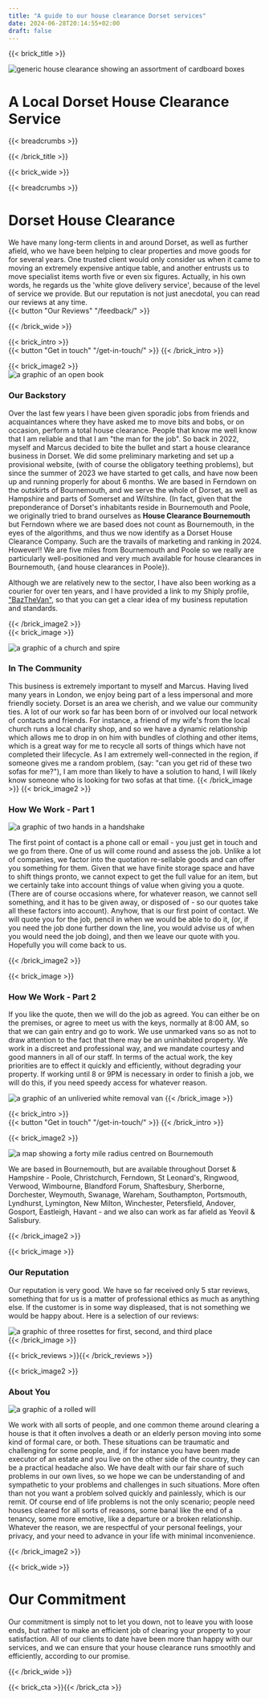 ```yaml
---
title: "A guide to our house clearance Dorset services"
date: 2024-06-28T20:14:55+02:00
draft: false
---
```


{{< brick_title >}}                                                                                                                                                            
                                                                                                                                                                                     
   ![generic house clearance showing an assortment of cardboard boxes](/uploads/photos/clear1.jpg)                                                                                                                                              
                                                                                                                                                                                     
   # A Local Dorset House Clearance Service                                                                                                                                 
                                                                                                                                                                                     
   {{< breadcrumbs >}}                                                                                                                                                          
                                                                                                                                                                                    
 {{< /brick_title >}} 

{{< brick_wide >}}                                                                                                                                                             
                                                                                                                                                                                     
 {{< breadcrumbs >}}                                                                                                                                                            
                                                                                                                                                                                 
# Dorset House Clearance                                                                                                                                                                 

We have many long-term clients in and around Dorset,  as well as further afield, who we have been helping to clear properties and move goods for 
for several years. One trusted client would only consider us when it came to moving an extremely expensive antique table, and another entrusts us to move specialist 
items worth five or even six figures. Actually, in his own words, he regards us the 'white glove delivery service', because of the level of
service we provide. But our reputation is not just anecdotal, you can read our reviews at any time.  
{{< button "Our Reviews" "/feedback/" >}}  
 
{{< /brick_wide >}}                                                                                                                                                             
 
  {{< brick_intro >}}    
{{< button "Get in touch" "/get-in-touch/" >}}
  {{< /brick_intro >}}    

     
 {{< brick_image2 >}}   
![a graphic of an open book](/uploads/illustrations/cuate/book.jpg) 
### Our Backstory

Over the last few years I have been given sporadic jobs from friends and acquaintances where they have asked me to move bits and bobs, or on occasion, perform a total house clearance. People that know me well know that I am reliable and that I am "the man for the job". So back in 2022, myself and Marcus decided to bite the bullet and start a house clearance business in Dorset. We did some preliminary marketing and set up a provisional website, (with of course the 
obligatory teething problems), but since the summer of 2023 we have started to get calls, and have now been up and running properly for about 6 months. We are based in Ferndown on the outskirts of Bournemouth, and we serve the whole of Dorset, as well as Hampshire and parts of Somerset and Wiltshire. (In fact, given that the preponderance of Dorset's inhabitants reside in Bournemouth and Poole, we originally tried to brand ourselves as **House Clearance Bournemouth** but Ferndown where we are based does not count as Bournemouth, in the eyes of the algorithms, and thus we now identify as a Dorset House Clearance Company. Such are the travails of marketing and ranking in 2024. However!! We are five miles from Bournemouth and Poole so we really are particularly well-positioned and very much available for house clearances in Bournemouth, {and house clearances in Poole}). 

Although we are relatively new to the sector, I have also been working as a courier for over ten years, and I have provided a link to my Shiply profile, ["BazTheVan"](https://www.shiply.com/transport-provider/bazthevan), so that you 
can get a clear idea of my business reputation and standards. 

 {{< /brick_image2 >}}   
 {{< brick_image >}}   

 
![a graphic of a church and spire](/uploads/illustrations/cuate/bowls.jpg) 
### In The Community

This business is extremely important to myself and Marcus. Having lived many years in London, we enjoy being part of a less impersonal and more friendly society. Dorset is 
an area we cherish, and we value our community ties. A lot of our work so far has been born of or involved our local network of contacts and friends. For instance, a friend of my wife's 
from the local church runs a local charity shop, and so we have a dynamic relationship which allows me to drop in on him with bundles of clothing and other items, 
which is a great way for me to recycle all sorts of things which have not completed their lifecycle. As I am extremely well-connected in the region, if someone
gives me a random problem, (say: "can you get rid of these two sofas for me?"), I am more than likely to have a solution to hand, I will likely know someone who is looking 
for two sofas at that time. 
 {{< /brick_image >}}
  {{< brick_image2 >}}      
### How We Work - Part 1

![a graphic of two hands in a handshake](/uploads/illustrations/cuate/handshake.jpg)    

The first point of contact is a phone call or email - you just get in touch and we go from there. One of us will come round and assess the job. Unlike a lot of companies, 
we factor into the quotation re-sellable goods and can offer you something for them. Given that we have finite storage space and have to shift things pronto, we cannot expect to get the full value for an item, but we certainly take into account things of value when giving you a quote. (There are of course occasions where, for 
whatever reason, we cannot sell something, and it has to be given away, or disposed of - so our quotes take all these factors into account). Anyhow, that is our first point of contact. We will quote you for the job, pencil in when 
we would be able to do it, (or, if you need the job done further down the line, you would advise us of when you would need the job doing), and then we leave our quote with you. Hopefully you will come 
back to us.   
    
  {{< /brick_image2 >}}    

 {{< brick_image >}} 

### How We Work - Part 2

If you like the quote, then we will do the job as agreed. You can either be on the premises, or agree to meet us with the keys, normally at 8:00 AM, so that we can gain 
entry and go to work. We use unmarked vans so as not to draw attention to the fact that there may be an uninhabited property. We work in a discreet and professional way,
and we mandate courtesy and good manners in all of our staff. In terms of the actual work, the key priorities are to effect it quickly and efficiently, without 
degrading your property. If working until 8 or 9PM is necessary in order to finish a job, we will do this, if you need speedy access for whatever reason. 
      
![a graphic of an unliveried white removal van](/uploads/illustrations/cuate/van1.jpg)
 {{< /brick_image >}} 

  {{< brick_intro >}}    
{{< button "Get in touch" "/get-in-touch/" >}}
  {{< /brick_intro >}}    

 {{< brick_image2 >}} 

![a map showing a forty mile radius centred on Bournemouth](/uploads/illustrations/cuate/our_areas.png) 

 
We are based in Bournemouth, but are available throughout Dorset & Hampshire - Poole, Christchurch, Ferndown, St Leonard's, Ringwood, Verwood, Wimbourne, Blandford Forum, 
Shaftesbury, Sherborne, Dorchester, Weymouth, Swanage, Wareham, Southampton, Portsmouth, Lyndhurst, Lymington, New Milton, Winchester, Petersfield, Andover, Gosport, 
Eastleigh, Havant - and we also can work as far afield as Yeovil & Salisbury.   

 {{< /brick_image2 >}}    

 {{< brick_image >}}    
 
### Our Reputation

Our reputation is very good. We have so far received only 5 star reviews, something that for us is a matter of professional ethics as much as anything else. If the customer
is in some way displeased, that is not something we would be happy about. Here is a selection of our reviews:

 ![a graphic of three rosettes for first, second, and third place](/uploads/illustrations/cuate/tick.jpg)  
   {{< /brick_image >}}
     
 {{< brick_reviews >}}{{< /brick_reviews >}}


 {{< brick_image2 >}} 


### About You
![a graphic of a rolled will](/uploads/illustrations/cuate/will.jpg)  

We work with all sorts of people, and one common theme around clearing a house is that it often involves
a death or an elderly person moving into some kind of formal care, or both. These situations can be traumatic 
and challenging for some people, and, if for instance you have been made executor of an estate and you live
on the other side of the country, they can be a practical headache also. We have dealt with our fair share of 
such problems in our own lives, so we hope we can be understanding of and sympathetic to your problems and challenges in such situations. 
More often than not you want a problem solved quickly and painlessly, which is our remit. Of course end of life problems is not the only 
scenario; people need houses cleared for all sorts of reasons, some banal like the end of a tenancy, some more emotive, like a 
departure or a broken relationship. Whatever the reason, we are respectful of your personal feelings, your privacy, and
your need to advance in your life with minimal inconvenience.        

 {{< /brick_image2 >}} 

 

 {{< brick_wide >}} 
# Our Commitment

Our commitment is simply not to let you down, not to leave you with loose ends, but rather to make an efficient job of 
clearing your property to your satisfaction. All of our clients to date have been more than happy with our services, 
and we can ensure that your house clearance runs smoothly and efficiently, according to our promise.

{{< /brick_wide >}} 
                                                                                                                                                                                
 {{< brick_cta >}}{{< /brick_cta >}}  